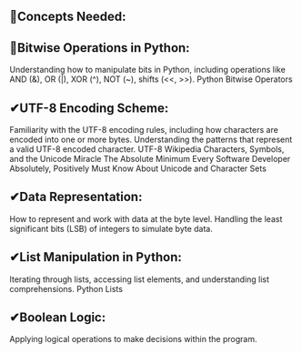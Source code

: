 ## 🧩Concepts Needed:
## 🦝Bitwise Operations in Python:

Understanding how to manipulate bits in Python, including operations like AND (&), OR (|), XOR (^), NOT (~), shifts (<<, >>).
Python Bitwise Operators
## ✔UTF-8 Encoding Scheme:

Familiarity with the UTF-8 encoding rules, including how characters are encoded into one or more bytes.
Understanding the patterns that represent a valid UTF-8 encoded character.
UTF-8 Wikipedia
Characters, Symbols, and the Unicode Miracle
The Absolute Minimum Every Software Developer Absolutely, Positively Must Know About Unicode and Character Sets
## ✔Data Representation:

How to represent and work with data at the byte level.
Handling the least significant bits (LSB) of integers to simulate byte data.
## ✔List Manipulation in Python:

Iterating through lists, accessing list elements, and understanding list comprehensions.
Python Lists
## ✔Boolean Logic:

Applying logical operations to make decisions within the program.
